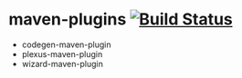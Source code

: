 maven-plugins [![Build Status](https://travis-ci.org/unidal/maven-plugins.png?branch=master)](https://travis-ci.org/unidal/maven-plugins)
=============
* codegen-maven-plugin
* plexus-maven-plugin
* wizard-maven-plugin
